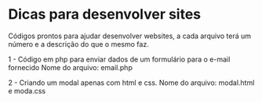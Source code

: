# Dicas para desenvolver sites

Códigos prontos para ajudar desenvolver websites, a cada arquivo terá um número e a descrição do que o mesmo faz.

1 - Código em php para enviar dados de um formulário para o e-mail fornecido
     Nome do arquivo: email.php
 
2 - Criando um modal  apenas com html e css.
    Nome do arquivo: modal.html e moda.css 

